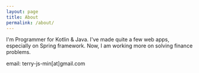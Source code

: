 ```yaml
---
layout: page
title: About
permalink: /about/
---
```


I'm Programmer for Kotlin & Java. I've made quite a few web apps, especially on Spring framework. Now, I am working more on solving finance problems.

email: terry-js-min[at]gmail.com
